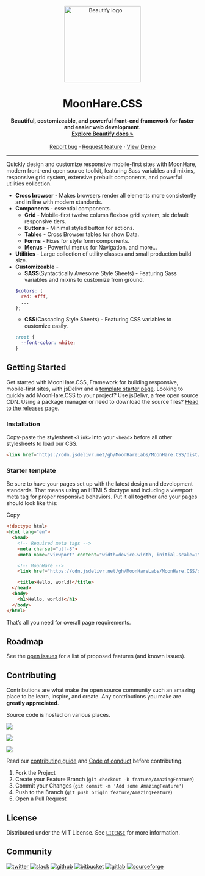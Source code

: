 
<p align="center">
  <a href="#nolink">
    <img src="https://github.com/MoonHareLabs.png" alt="Beautify logo" width="200" height="200">
  </a>
</p>

<h1 align="center">MoonHare.CSS</h3>

<p align="center">
  <b>Beautiful, costomizeable, and powerful front-end framework for faster and easier web development.</b>
  <br>
  <a href="#docs"><strong>Explore Beautify docs »</strong></a>
  <br>
  <br>
  <a href="https://github.com/beautifycss/Beautify/issues/new?template=bug_report.md">Report bug</a>
  ·
  <a href="https://github.com/beautifycss/Beautify/issues/new?template=feature_request.md">Request feature</a>
  ·
  <a href="#demo">View Demo</a>
</p>

<hr>

Quickly design and customize responsive mobile-first sites with MoonHare, modern front-end open source toolkit, featuring Sass variables and mixins, responsive grid system, extensive prebuilt components, and powerful utilities collection.

- **Cross browser** - Makes browsers render all elements more consistently and in line with modern standards.
- **Components** - essential components.
  - **Grid** - Mobile-first twelve column flexbox grid system, six default responsive tiers.
  - **Buttons** - Minimal styled button for actions.
  - **Tables** - Cross Browser tables for show Data.
  - **Forms** - Fixes for style form components.
  - **Menus** - Powerful menus for Navigation.
  and more...
- **Utilities** - Large collection of utility classes and small production build size.
- **Customizeable** -
  - **SASS**(Syntactically Awesome Style Sheets) - Featuring Sass variables and mixins to customize from ground.
  ```scss
  $colors: (
    red: #fff,
    ...
  };
  ```
  - **CSS**(Cascading Style Sheets) - Featuring CSS variables to customize easily.
  ```css
  :root {
    --font-color: white;
  }
  ```

<!-- GETTING STARTED -->
## Getting Started

Get started with MoonHare.CSS, Framework for building responsive, mobile-first sites, with jsDelivr and a [template starter page](#starter-template).
Looking to quickly add MoonHare.CSS to your project? Use jsDelivr, a free open source CDN. Using a package manager or need to download the source files? [Head to the releases page](https://github.com/MoonHareLabs/MoonHare/releases).


### Installation
Copy-paste the stylesheet  `<link>`  into your  `<head>`  before all other stylesheets to load our CSS.
```html
<link href="https://cdn.jsdelivr.net/gh/MoonHareLabs/MoonHare.CSS/dist/css/moonhare.min.css" rel="stylesheet" crossorigin="anonymous">
```


### Starter template

Be sure to have your pages set up with the latest design and development standards. That means using an HTML5 doctype and including a viewport meta tag for proper responsive behaviors. Put it all together and your pages should look like this:

Copy

```html
<!doctype html>
<html lang="en">
  <head>
    <!-- Required meta tags -->
    <meta charset="utf-8">
    <meta name="viewport" content="width=device-width, initial-scale=1">

    <!-- MoonHare -->
    <link href="https://cdn.jsdelivr.net/gh/MoonHareLabs/MoonHare.CSS/dist/css/moonhare.min.css" rel="stylesheet" crossorigin="anonymous">

    <title>Hello, world!</title>
  </head>
  <body>
    <h1>Hello, world!</h1>
  </body>
</html>

```

That’s all you need for overall page requirements.


<!-- ROADMAP -->
## Roadmap

See the [open issues](https://github.com/beautifycss/Beautify/issues) for a list of proposed features (and known issues).



<!-- CONTRIBUTING -->
## Contributing

Contributions are what make the open source community such an amazing place to be learn, inspire, and create. Any contributions you make are **greatly appreciated**.

Source code is hosted on various places.

[![](https://img.shields.io/badge/Bitbucket-e6e6e6?style=for-the-badge&logo=bitbucket&logoColor=blue)](https://bitbucket.org/moonharelabs/)

[![](https://img.shields.io/badge/GitLab-330F63?style=for-the-badge&logo=gitlab)](https://gitlab.com/moonharelabs/)

[![](https://img.shields.io/badge/sourceforge-330F63?style=for-the-badge&logo=sourceforge)](https://sourceforge.net/projects/moonhare-css/)

Read our [contributing guide](https://github.com/beautifycss/Beautify/blob/main/CONTRIBUTING.md) and [Code of conduct](https://github.com/beautifycss/Beautify/blob/main/CODE_OF_CONDUCT.md) before contributing.
1. Fork the Project
2. Create your Feature Branch (`git checkout -b feature/AmazingFeature`)
3. Commit your Changes (`git commit -m 'Add some AmazingFeature'`)
4. Push to the Branch (`git push origin feature/AmazingFeature`)
5. Open a Pull Request

<!-- LICENSE -->
## License

Distributed under the MIT License. See [`LICENSE`](https://github.com/beautifycss/Beautify/blob/main/LICENSE) for more information.

<!-- COMMUNITY -->
## Community

[![twitter](https://img.shields.io/badge/Twitter-1DA1F2?style=for-the-badge&logo=twitter&logoColor=white)](https://twitter.com/harelabs/)
[![slack](https://img.shields.io/badge/Slack-4A154B?style=for-the-badge&logo=slack&logoColor=white)](https://twitter.com/harelabs/)
[![github](https://img.shields.io/badge/GitHub-100000?style=for-the-badge&logo=github&logoColor=white)](https://github.com/MoonHareLabs/MoonHare)
[![bitbucket](https://img.shields.io/badge/Bitbucket-33ffff?style=for-the-badge&logo=bitbucket&logoColor=blue)](https://bitbucket.org/moonharelabs/)
[![gitlab](https://img.shields.io/badge/GitLab-330F63?style=for-the-badge&logo=gitlab)](https://gitlab.com/moonharelabs/)
[![sourceforge](https://img.shields.io/badge/sourceforge-330F63?style=for-the-badge&logo=sourceforge)](https://sourceforge.net/projects/moonhare-css/)
